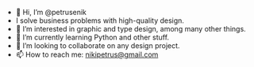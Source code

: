 - 👋 Hi, I’m @petrusenik
- I solve business problems with high-quality design.
- 👀 I’m interested in graphic and type design, among many other things.
- 🌱 I’m currently learning Python and other stuff.
- 💞️ I’m looking to collaborate on any design project.
- 📫 How to reach me: nikipetrus@gmail.com

<!---
petrusenik/petrusenik is a ✨ special ✨ repository because its `README.md` (this file) appears on your GitHub profile.
You can click the Preview link to take a look at your changes.
--->
